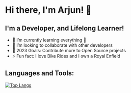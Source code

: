 # Hi there, I'm Arjun! 👋


## I'm a Developer, and Lifelong Learner!

- 🌱 I’m currently learning everything 🤣
- 👯 I’m looking to collaborate with other developers
- 🥅 2023 Goals: Contribute more to Open Source projects
- ⚡ Fun fact: I love Bike Rides and I own a Royal Enfield 

## Languages and Tools:

[![Top Langs](https://github-readme-stats.vercel.app/api/top-langs/?username=Arrow66)](https://github.com/anuraghazra/github-readme-stats)

